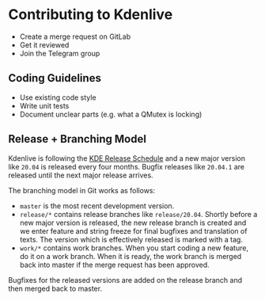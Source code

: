 # Contributing to Kdenlive

* Create a merge request on GitLab
* Get it reviewed
* Join the Telegram group


## Coding Guidelines

* Use existing code style
* Write unit tests
* Document unclear parts (e.g. what a QMutex is locking)


## Release + Branching Model

Kdenlive is following the [KDE Release Schedule][sched] and a new major version
like `20.04` is released every four months. Bugfix releases like `20.04.1` are
released until the next major release arrives.

The branching model in Git works as follows:

* `master` is the most recent development version.
* `release/*` contains release branches like `release/20.04`. Shortly before a
  new major version is released, the new release branch is created and we enter
  feature and string freeze for final bugfixes and translation of texts. The
  version which is effectively released is marked with a tag.
* `work/*` contains work branches. When you start coding a new feature,
  do it on a work branch. When it is ready, the work branch is merged
  back into master if the merge request has been approved.

Bugfixes for the released versions are added on the release branch and then
merged back to master.

[sched]: https://community.kde.org/Schedules
